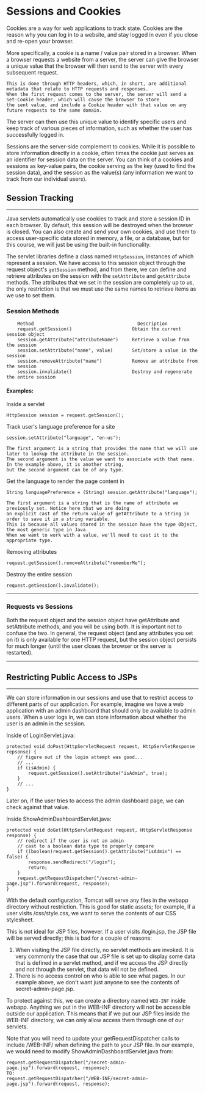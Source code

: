# Sessions and Cookies
Cookies are a way for web applications to track state. Cookies are the reason why you can log in to a website, and stay logged in even if you close and re-open your browser.

More specifically, a cookie is a name / value pair stored in a browser. When a browser requests a website from a server, the server can give the browser a unique value that the browser will then send to the server with every subsequent request. 

    This is done through HTTP headers, which, in short, are additional metadata that relate to HTTP requests and responses. 
    When the first request comes to the server, the server will send a Set-Cookie header, which will cause the browser to store 
    the sent value, and include a Cookie header with that value on any future requests to the same domain.

The server can then use this unique value to identify specific users and keep track of various pieces of information, such as whether the user has successfully logged in.

Sessions are the server-side complement to cookies. While it is possible to store information directly in a cookie, often times the cookie just serves as an identifier for session data on the server. You can think of a cookies and sessions as key-value pairs, the cookie serving as the key (used to find the session data), and the session as the value(s) (any information we want to track from our individual users).

## Session Tracking
<hr>
Java servlets automatically use cookies to track and store a session ID in each browser. By default, this session will be destroyed when the browser is closed. You can also create and send your own cookies, and use them to access user-specific data stored in memory, a file, or a database, but for this course, we will just be using the built-in functionality.

The servlet libraries define a class named `HttpSession`, instances of which represent a session. We have access to this session object through the request object's `getSession` method, and from there, we can define and retrieve attributes on the session with the `setAttribute` and `getAttribute` methods. The attributes that we set in the session are completely up to us, the only restriction is that we must use the same names to retrieve items as we use to set them.

### Session Methods

        Method 	                                    Description
        request.getSession()                      Obtain the current session object
        session.getAttribute("attributeName")     Retrieve a value from the session
        session.setAttribute("name", value)       Set/store a value in the session
        session.removeAttribute("name")           Remove an attribute from the session
        session.invalidate()                      Destroy and regenerate the entire session

#### Examples:
Inside a servlet

`HttpSession session = request.getSession();`

Track user's language preference for a site

`session.setAttribute("language", "en-us");`

    The first argument is a string that provides the name that we will use later to lookup the attribute in the session. 
    The second argument is the value we want to associate with that name. In the example above, it is another string, 
    but the second argument can be of any type.

Get the language to render the page content in

`String languagePreference = (String) session.getAttribute("language");`

    The first argument is a string that is the name of attribute we previously set. Notice here that we are doing 
    an explicit cast of the return value of getAttribute to a String in order to save it in a string variable. 
    This is because all values stored in the session have the type Object, the most generic type in Java. 
    When we want to work with a value, we'll need to cast it to the appropriate type.

Removing attributes

`request.getSession().removeAttribute("rememberMe");`

Destroy the entire session

`request.getSession().invalidate();`

<hr>

### Requests vs Sessions
Both the request object and the session object have getAttribute and setAttribute methods, and you will be using both. It is important not to confuse the two. In general, the request object (and any attributes you set on it) is only available for one HTTP request, but the session object persists for much longer (until the user closes the browser or the server is restarted).
<hr>

## Restricting Public Access to JSPs
<hr>
We can store information in our sessions and use that to restrict access to different parts of our application. For example, imagine we have a web application with an admin dashboard that should only be available to admin users. When a user logs in, we can store information about whether the user is an admin in the session.

Inside of LoginServlet.java:

    protected void doPost(HttpServletRequest request, HttpServletResponse repsonse) {
        // figure out if the login attempt was good...
        // ...
        if (isAdmin) {
            request.getSession().setAttribute("isAdmin", true);
        }
        // ...
    }
Later on, if the user tries to access the admin dashboard page, we can check against that value.

Inside ShowAdminDashboardServlet.java:

    protected void doGet(HttpServletRequest request, HttpServletResponse response) {
        // redirect if the user is not an admin
        // cast to a boolean data type to properly compare
        if ((boolean)request.getSession().getAttribute("isAdmin") == false) {
            response.sendRedirect("/login");
            return;
        }
        request.getRequestDispatcher("/secret-admin-page.jsp").forward(request, response);
    }
With the default configuration, Tomcat will serve any files in the webapp directory without restriction. This is good for static assets; for example, if a user visits /css/style.css, we want to serve the contents of our CSS stylesheet.

This is not ideal for JSP files, however. If a user visits /login.jsp, the JSP file will be served directly; this is bad for a couple of reasons:

1. When visiting the JSP file directly, no servlet methods are invoked. It is very commonly the case that our JSP file is set up to display some data that is defined in a servlet method, and if we access the JSP directly and not through the servlet, that data will not be defined.
2. There is no access control on who is able to see what pages. In our example above, we don't want just anyone to see the contents of secret-admin-page.jsp.

To protect against this, we can create a directory named `WEB-INF` inside webapp. Anything we put in the WEB-INF directory will not be accessible outside our application. This means that if we put our JSP files inside the WEB-INF directory, we can only allow access them through one of our servlets.

Note that you will need to update your getRequestDispatcher calls to include /WEB-INF/ when defining the path to your JSP file. In our example, we would need to modify ShowAdminDashboardServlet.java from:

    request.getRequestDispatcher("/secret-admin-page.jsp").forward(request, response);
    TO:
    request.getRequestDispatcher("/WEB-INF/secret-admin-page.jsp").forward(request, response);
